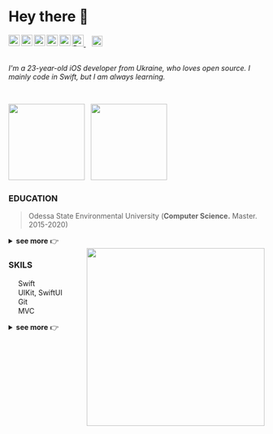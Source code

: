 # Hey there 👋

<a href="https://t.me/obrienser/">
  <img align="left" alt="Telegram" height="22px" src="https://user-images.githubusercontent.com/50111192/124474147-d99b2600-dda8-11eb-80db-bc3bdd3efef4.png" />
</a>
<a href="mailto:obrienser@gmail.com">
  <img align="left" alt="Email" height="22px" src="https://user-images.githubusercontent.com/50111192/124474775-9ab9a000-dda9-11eb-873c-b61af90459d4.png" />
</a>
<a href="https://twitter.com/ser_maslennikov/">
  <img align="left" alt="Twitter" height="22px" src="https://raw.githubusercontent.com/peterthehan/peterthehan/master/assets/twitter.svg" />
</a>
<a href="https://linkedin.com/in/obrienser/">
  <img align="left" alt="LinkedIN" height="22px" src="https://raw.githubusercontent.com/peterthehan/peterthehan/master/assets/linkedin.svg" />
</a>
<a href="https://facebook.com/obrienser/">
  <img align="left" alt="Facebook" height="22px" src="https://user-images.githubusercontent.com/50111192/124475263-2df2d580-ddaa-11eb-8c77-fe58223f5360.png" />
</a>
<a href="https://www.buymeacoffee.com/obrienser">
  <img src="https://cdn.buymeacoffee.com/buttons/v2/default-yellow.png" alt="Buy Me A Coffee" height="23">
</a> &nbsp;&nbsp;
<a href="https://github.com/obrienser/">
  <img src="https://visitor-badge.laobi.icu/badge?page_id=obrienser" alt="" height="21">
</a>
<br><br>

*I'm a 23-year-old iOS developer from Ukraine, who loves open source. I mainly code in Swift, but I am always learning.*

<br>

<img src ="https://github-readme-stats.vercel.app/api?username=obrienser&&show_icons=true" height="150" />&nbsp;&nbsp; <img src ="https://github-readme-stats.vercel.app/api/top-langs/?username=obrienser&layout=compact" height="150" />
           
### EDUCATION
>Odessa State Environmental University (**Computer Science.** Master. 2015-2020)
<details>
  <summary><b>see more</b> 👉</summary>
  
- Stanford University, **CS193p** (on YouTube)
- Harvard University, **CS50** (on YouTube)
  
</details>

<img align="right" src="/image03.gif" width="350" />

### SKILS
<img src="https://user-images.githubusercontent.com/50111192/125415839-7ae279bc-11f5-4384-903e-136f46b359b2.png" width="15" /> Swift<br>
<img src="https://user-images.githubusercontent.com/50111192/125574068-0c4e0121-8701-43b1-9ef5-5c44089e1ad1.png" width="15" /> UIKit, SwiftUI<br>
<img src="https://user-images.githubusercontent.com/50111192/125415311-9717d980-3851-4b00-8113-a985a31f3326.png" width="15" /> Git<br>
<img src="https://user-images.githubusercontent.com/50111192/125574299-66e447c2-f112-484a-8a26-cd747006749e.png" width="15" /> MVC<br>

<details>
  <summary><b>see more</b> 👉</summary>
  <img src="https://user-images.githubusercontent.com/50111192/125574379-8f9959cd-be4a-4e53-8578-07b0ba8ac91c.png" width="15" /> Python<br>
  <img src="https://user-images.githubusercontent.com/50111192/125574599-a1ebde35-c7e1-4c6b-a7f0-666901eaed16.png" width="15" /> HTML, <img src="https://user-images.githubusercontent.com/50111192/125575085-d4dbd75a-a7e2-477a-a1f1-9e405311f406.png" width="15" /> CSS, <img src="https://user-images.githubusercontent.com/50111192/125575271-78b9b9ac-03a7-4cf2-870c-524780684083.png" width="15" /> JavaScript<br>
  <img src="https://user-images.githubusercontent.com/50111192/125575869-4771439e-85e4-42a9-86f4-5fa568418751.png" width="15" /> PHP<br>
  SQL<br>
</details>
